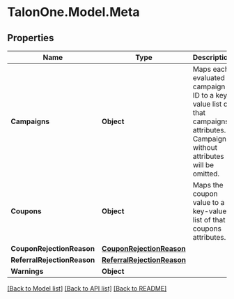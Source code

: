 # TalonOne.Model.Meta
## Properties

Name | Type | Description | Notes
------------ | ------------- | ------------- | -------------
**Campaigns** | **Object** | Maps each evaluated campaign ID to a key-value list of that campaigns attributes. Campaigns without attributes will be omitted. | [optional] 
**Coupons** | **Object** | Maps the coupon value to a key-value list of that coupons attributes. | [optional] 
**CouponRejectionReason** | [**CouponRejectionReason**](CouponRejectionReason.md) |  | [optional] 
**ReferralRejectionReason** | [**ReferralRejectionReason**](ReferralRejectionReason.md) |  | [optional] 
**Warnings** | **Object** |  | [optional] 

[[Back to Model list]](../README.md#documentation-for-models) [[Back to API list]](../README.md#documentation-for-api-endpoints) [[Back to README]](../README.md)


